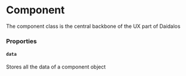 # Component <class>
The component class is the central backbone of the UX part of Daidalos

### Proporties

#### ```data```
Stores all the data of a component object

